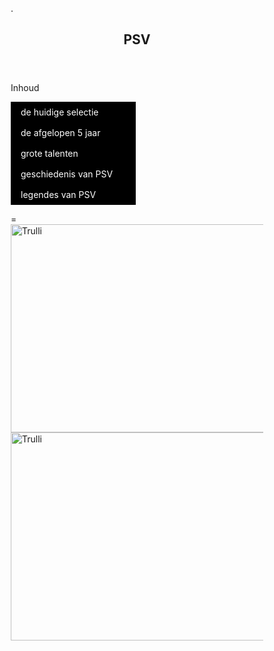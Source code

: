.<!DOCTYPE html>
<html lang="en">
<head>
<title>CSS Template</title>
<meta charset="utf-8">
<meta name="viewport" content="width=device-width, initial-scale=1">
<style>
* {
  box-sizing: border-box;
}

body {
  font-family: Arial, Helvetica, sans-serif;
}

/* Style the header */
header {
  background-color: #f00;
  padding: 30px;
  text-align: center;
  font-size: 35px;
  color: white;
}

/* Create two columns/boxes that floats next to each other */
nav {
  float: left;
  width: 30%;
  height: 300px; /* only for demonstration, should be removed */
  background: #000;
  padding: 20px;
}

/* Style the list inside the menu */
nav ul {
  list-style-type: none;
  padding: 0;
}

article {
  float: left;
  padding: 20px;
  width: 70%;
  background-color: #f00;
  height: 300px; /* only for demonstration, should be removed */
}

/* Clear floats after the columns */
section:after {
  content: "";
  display: table;
  clear: both;
}

/* Style the footer */
footer {
  background-color: #0a0a0a;
  padding: 10px;
  text-align: center;
  color: white;
}

/* Responsive layout - makes the two columns/boxes stack on top of each other instead of next to each other, on small screens */
@media (max-width: 600px) {
  nav, article {
    width: 100%;
    height: auto;
  }
}
</style>
</head>
<body>


<header>
  <h2>PSV</h2>
</header>


  
<footer>
  <p>Inhoud
 </p>


</body>
</html>
<div name=>
<p><p>


  <p>
 </p>

 <!DOCTYPE html>
<html>

<style>
ul {
  list-style-type: none;
  margin: 0;
  padding: 0;
  width: 200px;
  background-color: #000;
}

li a {
  display: block;
  color: #fff;
  padding: 8px 16px;
  text-decoration: none;
}

/* Change the link color on hover */
li a:hover {
  background-color: #555;
  color: black;
}
</style>
</head>
<body>


<ul>
  <li><a href="huidig.html">de huidige selectie</a></li>
  <li><a href="#news">de afgelopen 5 jaar</a></li>
  <li><a href="#contact">grote talenten</a></li>
  <li><a href="#about">geschiedenis van PSV</a></li>
  <li><a href="#about">legendes van PSV</a></li>
</ul>

</body>
</html>
 
<footer>
  <p>
 </p>
</footer>
<!DOCTYPE html>
<html>
<body>

=
<img src="https://media.nu.nl/m/z1yx1xsaexdv_wd1280.jpg/psv-mist-gotze-ook-in-cruciaal-europa-league-duel-met-paok.jpg" alt="Trulli" width="600" height="333"><img src="https://media.nu.nl/m/ohcx4yqamym5_wd1280.jpg/psv-met-ihattaren-en-viergever-tegen-heracles-reserverol-malen.jpg" alt="Trulli" width="600" height="333">

</body>
</html>
